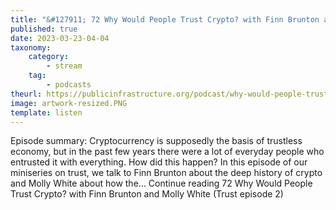 ```yaml
---
title: "&#127911; 72 Why Would People Trust Crypto? with Finn Brunton and Molly White (Trust episode 2)"
published: true
date: 2023-03-23-04-04
taxonomy:
    category:
        - stream
    tag:
        - podcasts
theurl: https://publicinfrastructure.org/podcast/why-would-people-trust-crypto-with-finn-brunton-and-molly-white-trust-episode-2/
image: artwork-resized.PNG
template: listen
---
```


Episode summary: Cryptocurrency is supposedly the basis of trustless economy, but in the past few years there were a lot of everyday people who entrusted it with everything. How did this happen? In this episode of our miniseries on trust, we talk to Finn Brunton about the deep history of crypto and Molly White about how the&hellip; Continue reading 72 Why Would People Trust Crypto? with Finn Brunton and Molly White (Trust episode 2)

